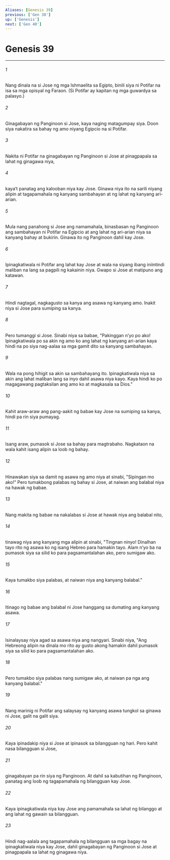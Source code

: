 ```yaml
---
Aliases: [Genesis 39]
previous: ['Gen 38']
up: ['Genesis']
next: ['Gen 40']
---
```

# Genesis 39

***

###### 1
Nang dinala na si Jose ng mga Ishmaelita sa Egipto, binili siya ni Potifar na isa sa mga opisyal ng Faraon. (Si Potifar ay kapitan ng mga guwardya sa palasyo.) 

###### 2
Ginagabayan ng Panginoon si Jose, kaya naging matagumpay siya. Doon siya nakatira sa bahay ng amo niyang Egipcio na si Potifar. 

###### 3
Nakita ni Potifar na ginagabayan ng Panginoon si Jose at pinagpapala sa lahat ng ginagawa niya, 

###### 4
kayaʼt panatag ang kalooban niya kay Jose. Ginawa niya ito na sarili niyang alipin at tagapamahala ng kanyang sambahayan at ng lahat ng kanyang ari-arian. 

###### 5
Mula nang panahong si Jose ang namamahala, binasbasan ng Panginoon ang sambahayan ni Potifar na Egipcio at ang lahat ng ari-arian niya sa kanyang bahay at bukirin. Ginawa ito ng Panginoon dahil kay Jose. 

###### 6
Ipinagkatiwala ni Potifar ang lahat kay Jose at wala na siyang ibang iniintindi maliban na lang sa pagpili ng kakainin niya. Gwapo si Jose at matipuno ang katawan. 

###### 7
Hindi nagtagal, nagkagusto sa kanya ang asawa ng kanyang amo. Inakit niya si Jose para sumiping sa kanya. 

###### 8
Pero tumanggi si Jose. Sinabi niya sa babae, "Pakinggan nʼyo po ako! Ipinagkatiwala po sa akin ng amo ko ang lahat ng kanyang ari-arian kaya hindi na po siya nag-aalaa sa mga gamit dito sa kanyang sambahayan. 

###### 9
Wala na pong hihigit sa akin sa sambahayang ito. Ipinagkatiwala niya sa akin ang lahat maliban lang sa inyo dahil asawa niya kayo. Kaya hindi ko po magagawang pagtaksilan ang amo ko at magkasala sa Dios." 

###### 10
Kahit araw-araw ang pang-aakit ng babae kay Jose na sumiping sa kanya, hindi pa rin siya pumayag. 

###### 11
Isang araw, pumasok si Jose sa bahay para magtrabaho. Nagkataon na wala kahit isang alipin sa loob ng bahay. 

###### 12
Hinawakan siya sa damit ng asawa ng amo niya at sinabi, "Sipingan mo ako!" Pero tumakbong palabas ng bahay si Jose, at naiwan ang balabal niya na hawak ng babae. 

###### 13
Nang makita ng babae na nakalabas si Jose at hawak niya ang balabal nito, 

###### 14
tinawag niya ang kanyang mga alipin at sinabi, "Tingnan ninyo! Dinalhan tayo rito ng asawa ko ng isang Hebreo para hamakin tayo. Alam nʼyo ba na pumasok siya sa silid ko para pagsamantalahan ako, pero sumigaw ako. 

###### 15
Kaya tumakbo siya palabas, at naiwan niya ang kanyang balabal." 

###### 16
Itinago ng babae ang balabal ni Jose hanggang sa dumating ang kanyang asawa. 

###### 17
Isinalaysay niya agad sa asawa niya ang nangyari. Sinabi niya, "Ang Hebreong alipin na dinala mo rito ay gusto akong hamakin dahil pumasok siya sa silid ko para pagsamantalahan ako. 

###### 18
Pero tumakbo siya palabas nang sumigaw ako, at naiwan pa nga ang kanyang balabal." 

###### 19
Nang marinig ni Potifar ang salaysay ng kanyang asawa tungkol sa ginawa ni Jose, galit na galit siya. 

###### 20
Kaya ipinadakip niya si Jose at ipinasok sa bilangguan ng hari. Pero kahit nasa bilangguan si Jose, 

###### 21
ginagabayan pa rin siya ng Panginoon. At dahil sa kabutihan ng Panginoon, panatag ang loob ng tagapamahala ng bilangguan kay Jose. 

###### 22
Kaya ipinagkatiwala niya kay Jose ang pamamahala sa lahat ng bilanggo at ang lahat ng gawain sa bilangguan. 

###### 23
Hindi nag-aalala ang tagapamahala ng bilangguan sa mga bagay na ipinagkatiwala niya kay Jose, dahil ginagabayan ng Panginoon si Jose at pinagpapala sa lahat ng ginagawa niya.
